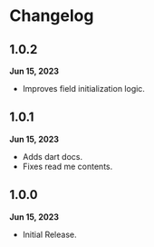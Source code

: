 # Changelog
## 1.0.2
**Jun 15, 2023**
- Improves field initialization logic.

## 1.0.1
**Jun 15, 2023**
- Adds dart docs.
- Fixes read me contents.

## 1.0.0
**Jun 15, 2023**
- Initial Release.